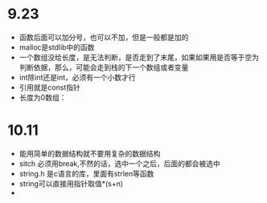 # 9.23
- 函数后面可以加分号，也可以不加，但是一般都是加的
- malloc是stdlib中的函数
- 一个数组没给长度，是无法判断，是否走到了末尾，如果如果用是否等于空为判断依据，那么，可能会走到栈的下一个数组或者变量
- int除int还是int，必须有一个小数才行
- 引用就是const指针
- 长度为0数组：
# 10.11
- 能用简单的数据结构就不要用复杂的数据结构
- sitch 必须用break,不然的话，选中一个之后，后面的都会被选中
- string.h 是c语言的库，里面有strlen等函数
- string可以直接用指针取值*(s+n)
- 
